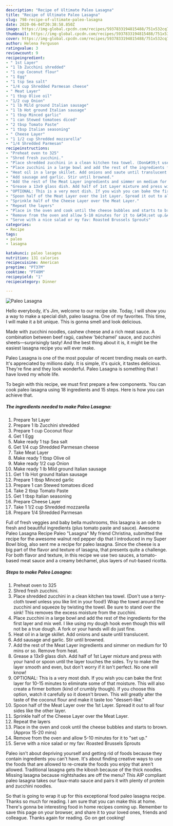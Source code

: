 ```yaml
---
description: "Recipe of Ultimate Paleo Lasagna"
title: "Recipe of Ultimate Paleo Lasagna"
slug: 798-recipe-of-ultimate-paleo-lasagna
date: 2020-06-04T20:38:58.850Z
image: https://img-global.cpcdn.com/recipes/5937833194815488/751x532cq70/paleo-lasagna-recipe-main-photo.jpg
thumbnail: https://img-global.cpcdn.com/recipes/5937833194815488/751x532cq70/paleo-lasagna-recipe-main-photo.jpg
cover: https://img-global.cpcdn.com/recipes/5937833194815488/751x532cq70/paleo-lasagna-recipe-main-photo.jpg
author: Helena Ferguson
ratingvalue: 3
reviewcount: 9
recipeingredient:
- " 1st Layer"
- "1 lb Zucchini shredded"
- "1 cup Coconut flour"
- "1 Egg"
- "1 tsp Sea salt"
- "1/4 cup Shredded Parmesan cheese"
- " Meat Layer"
- "1 tbsp Olive oil"
- "1/2 cup Onion"
- "1 lb Mild ground Italian sausage"
- "1 lb Hot ground Italian sausage"
- "1 tbsp Minced garlic"
- "1 can Stewed tomatoes diced"
- "2 tbsp Tomato Paste"
- "1 tbsp Italian seasoning"
- " Cheese Layer"
- "1 1/2 cup Shredded mozzarella"
- "1/4 Shredded Parmesan"
recipeinstructions:
- "Preheat oven to 325"
- "Shred fresh zucchini."
- "Place shredded zucchini in a clean kitchen tea towel. (Don&#39;t use a terry-cloth towel unless you like lint in your food!) Wrap the towel around the zucchini and squeeze by twisting the towel. Be sure to stand over the sink! This removes the excess moisture from the zucchini."
- "Place zucchini in a large bowl and add the rest of the ingredients for the first layer and mix well. I like using my dough hook even though this will not be a true dough. A fork or your hands will do just fine."
- "Heat oil in a large skillet. Add onions and saute until translucent."
- "Add sausage and garlic. Stir until browned."
- "Add the rest of the Meat Layer ingredients and simmer on medium for 10 mins or so. Remove from heat."
- "Grease a 13x9 glass dish. Add half of 1st Layer mixture and press with your hand or spoon until the layer touches the sides. Try to make the layer smooth and even, but don&#39;t worry if it isn&#39;t perfect. No one will know!"
- "OPTIONAL: This is a very most dish. If you wish you can bake the first layer for 10-15 minutes to eliminate some of that moisture. This will also create a firmer bottom (kind of crumbly though). If you choose this option, watch it carefully so it doesn&#39;t brown. This will greatly alter the taste of the coconut flour and make it taste too &#34;dessert-like.&#34;"
- "Spoon half of the Meat Layer over the 1st Layer. Spread it out to all four sides like the other layer."
- "Sprinkle half of the Cheese Layer over the Meat Layer."
- "Repeat the layers"
- "Place in the oven and cook until the cheese bubbles and starts to brown. (Approx 15-20 mins)"
- "Remove from the oven and allow 5-10 minutes for it to &#34;set up.&#34;"
- "Serve with a nice salad or my fav: Roasted Brussels Sprouts"
categories:
- Recipe
tags:
- paleo
- lasagna

katakunci: paleo lasagna 
nutrition: 131 calories
recipecuisine: American
preptime: "PT37M"
cooktime: "PT40M"
recipeyield: "1"
recipecategory: Dinner

---
```



![Paleo Lasagna](https://img-global.cpcdn.com/recipes/5937833194815488/751x532cq70/paleo-lasagna-recipe-main-photo.jpg)

Hello everybody, it's Jim, welcome to our recipe site. Today, I will show you a way to make a special dish, paleo lasagna. One of my favorites. This time, I will make it a bit unique. This is gonna smell and look delicious.

Made with zucchini noodles, cashew cheese and a rich meat sauce. A combination between beef ragú, cashew &#39;béchamel&#39; sauce, and zucchini sheets—surprisingly tasty! And the best thing about it is, it might be the easiest lasagna recipe you will ever make.

Paleo Lasagna is one of the most popular of recent trending meals on earth. It's appreciated by millions daily. It is simple, it's quick, it tastes delicious. They're fine and they look wonderful. Paleo Lasagna is something that I have loved my whole life.


To begin with this recipe, we must first prepare a few components. You can cook paleo lasagna using 18 ingredients and 15 steps. Here is how you can achieve that.

<!--inarticleads1-->

##### The ingredients needed to make Paleo Lasagna:

1. Prepare  1st Layer
1. Prepare 1 lb Zucchini shredded
1. Prepare 1 cup Coconut flour
1. Get 1 Egg
1. Make ready 1 tsp Sea salt
1. Get 1/4 cup Shredded Parmesan cheese
1. Take  Meat Layer
1. Make ready 1 tbsp Olive oil
1. Make ready 1/2 cup Onion
1. Make ready 1 lb Mild ground Italian sausage
1. Get 1 lb Hot ground Italian sausage
1. Prepare 1 tbsp Minced garlic
1. Prepare 1 can Stewed tomatoes diced
1. Take 2 tbsp Tomato Paste
1. Get 1 tbsp Italian seasoning
1. Prepare  Cheese Layer
1. Take 1 1/2 cup Shredded mozzarella
1. Prepare 1/4 Shredded Parmesan


Full of fresh veggies and baby bella mushrooms, this lasagna is an ode to fresh and beautiful ingredients (plus tomato paste and sauce). Awesome Paleo Lasagna Recipe Paleo &#34;Lasagna&#34; My friend Christina, submitted the recipe for the awesome walnut red pepper dip that I introduced in my Super Bowl blog, also sent me a recipe for paleo lasagna. Since the cheese is a big part of the flavor and texture of lasagna, that presents quite a challenge. For both flavor and texture, in this recipe we use two sauces, a tomato-based meat sauce and a creamy béchamel, plus layers of nut-based ricotta. 

<!--inarticleads2-->

##### Steps to make Paleo Lasagna:

1. Preheat oven to 325
1. Shred fresh zucchini.
1. Place shredded zucchini in a clean kitchen tea towel. (Don&#39;t use a terry-cloth towel unless you like lint in your food!) Wrap the towel around the zucchini and squeeze by twisting the towel. Be sure to stand over the sink! This removes the excess moisture from the zucchini.
1. Place zucchini in a large bowl and add the rest of the ingredients for the first layer and mix well. I like using my dough hook even though this will not be a true dough. A fork or your hands will do just fine.
1. Heat oil in a large skillet. Add onions and saute until translucent.
1. Add sausage and garlic. Stir until browned.
1. Add the rest of the Meat Layer ingredients and simmer on medium for 10 mins or so. Remove from heat.
1. Grease a 13x9 glass dish. Add half of 1st Layer mixture and press with your hand or spoon until the layer touches the sides. Try to make the layer smooth and even, but don&#39;t worry if it isn&#39;t perfect. No one will know!
1. OPTIONAL: This is a very most dish. If you wish you can bake the first layer for 10-15 minutes to eliminate some of that moisture. This will also create a firmer bottom (kind of crumbly though). If you choose this option, watch it carefully so it doesn&#39;t brown. This will greatly alter the taste of the coconut flour and make it taste too &#34;dessert-like.&#34;
1. Spoon half of the Meat Layer over the 1st Layer. Spread it out to all four sides like the other layer.
1. Sprinkle half of the Cheese Layer over the Meat Layer.
1. Repeat the layers
1. Place in the oven and cook until the cheese bubbles and starts to brown. (Approx 15-20 mins)
1. Remove from the oven and allow 5-10 minutes for it to &#34;set up.&#34;
1. Serve with a nice salad or my fav: Roasted Brussels Sprouts


Paleo isn&#39;t about depriving yourself and getting rid of foods because they contain ingredients you can&#39;t have. It&#39;s about finding creative ways to use the foods that are allowed to re-create the foods you enjoy that aren&#39;t allowed. Traditional lasagna gets the kibosh because of the thick noodles. Missing lasagna because nightshades are off the menu? This AIP compliant paleo lasagna takes our faux-mato sauce and pairs it with plenty of protein and zucchini noodles. 

So that is going to wrap it up for this exceptional food paleo lasagna recipe. Thanks so much for reading. I am sure that you can make this at home. There's gonna be interesting food in home recipes coming up. Remember to save this page on your browser, and share it to your loved ones, friends and colleague. Thanks again for reading. Go on get cooking!
